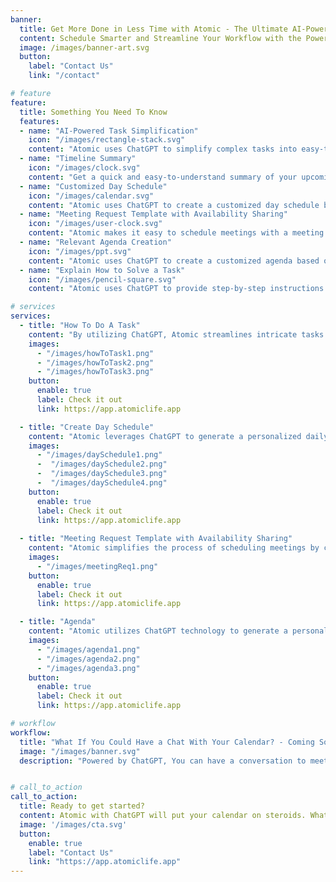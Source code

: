 ```yaml
---
banner:
  title: Get More Done in Less Time with Atomic - The Ultimate AI-Powered Calendar Tool
  content: Schedule Smarter and Streamline Your Workflow with the Power of Atomic + ChatGPT
  image: /images/banner-art.svg
  button:
    label: "Contact Us"
    link: "/contact"

# feature
feature: 
  title: Something You Need To Know
  features:
  - name: "AI-Powered Task Simplification"
    icon: "/images/rectangle-stack.svg"
    content: "Atomic uses ChatGPT to simplify complex tasks into easy-to-follow instructions, so you can get more done in less time"
  - name: "Timeline Summary"
    icon: "/images/clock.svg"
    content: "Get a quick and easy-to-understand summary of your upcoming schedule, so you always know what's coming next"
  - name: "Customized Day Schedule"
    icon: "/images/calendar.svg"
    content: "Atomic uses ChatGPT to create a customized day schedule based on your priorities and preferences, so you can maximize your productivity and get more done in less time"
  - name: "Meeting Request Template with Availability Sharing"
    icon: "/images/user-clock.svg"
    content: "Atomic makes it easy to schedule meetings with a meeting request template generated with ChatGPT that includes summarized availability, so you can avoid the hassle of endless back-and-forth emails and phone calls"
  - name: "Relevant Agenda Creation"
    icon: "/images/ppt.svg"
    content: "Atomic uses ChatGPT to create a customized agenda based on your topic of interest, so you can quickly and easily prepare for meetings, presentations, and more"
  - name: "Explain How to Solve a Task"
    icon: "/images/pencil-square.svg"
    content: "Atomic uses ChatGPT to provide step-by-step instructions on how to solve a task, making it easy to tackle even the most complex projects"

# services
services:
  - title: "How To Do A Task"
    content: "By utilizing ChatGPT, Atomic streamlines intricate tasks into straightforward directives, thereby enabling you to accomplish more within a shorter time frame."
    images:
      - "/images/howToTask1.png"
      - "/images/howToTask2.png"
      - "/images/howToTask3.png"
    button:
      enable: true
      label: Check it out
      link: https://app.atomiclife.app

  - title: "Create Day Schedule"
    content: "Atomic leverages ChatGPT to generate a personalized daily timetable based on your tasks that aligns with your priorities and preferences, enabling you to optimize your productivity and accomplish more within a shorter timeframe. Welcome to timeboxing on steroids 🚀"
    images: 
      - "/images/daySchedule1.png"
      -  "/images/daySchedule2.png"
      -  "/images/daySchedule3.png"
      -  "/images/daySchedule4.png"
    button:
      enable: true
      label: Check it out
      link: https://app.atomiclife.app
  
  - title: "Meeting Request Template with Availability Sharing"
    content: "Atomic simplifies the process of scheduling meetings by creating a meeting request template using ChatGPT. The template includes a summary of availability, which allows you to avoid the inconvenience of lengthy email exchanges and phone conversations."
    images:
      - "/images/meetingReq1.png"
    button:
      enable: true
      label: Check it out
      link: https://app.atomiclife.app

  - title: "Agenda"
    content: "Atomic utilizes ChatGPT technology to generate a personalized agenda that aligns with your areas of interest, allowing you to efficiently and effortlessly get ready for meetings, presentations, and other events."
    images:
      - "/images/agenda1.png"
      - "/images/agenda2.png"
      - "/images/agenda3.png"
    button:
      enable: true
      label: Check it out
      link: https://app.atomiclife.app

# workflow
workflow: 
  title: "What If You Could Have a Chat With Your Calendar? - Coming Soon!"
  image: "/images/banner.svg"
  description: "Powered by ChatGPT, You can have a conversation to meet, block, schedule, find, update, create and more with your calendar. Most importantly, you can teach it your preferences and priorities."


# call_to_action
call_to_action:
  title: Ready to get started?
  content: Atomic with ChatGPT will put your calendar on steroids. What are you waiting for?
  image: '/images/cta.svg'
  button:
    enable: true
    label: "Contact Us"
    link: "https://app.atomiclife.app"
---
```


